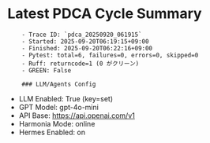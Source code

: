 # Latest PDCA Cycle Summary

        - Trace ID: `pdca_20250920_061915`
        - Started: 2025-09-20T06:19:15+09:00
        - Finished: 2025-09-20T06:22:16+09:00
        - Pytest: total=6, failures=0, errors=0, skipped=0
        - Ruff: returncode=1 (0 がクリーン)
        - GREEN: False

        ### LLM/Agents Config
- LLM Enabled: True  (key=set)
- GPT Model: gpt-4o-mini
- API Base: https://api.openai.com/v1
- Harmonia Mode: online
- Hermes Enabled: on
